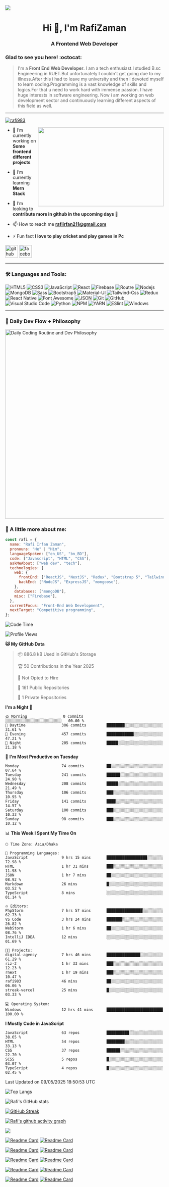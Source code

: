
<img src="https://cdn.dribbble.com/users/1292677/screenshots/6139167/media/fcf7fd0c619bb87706533079240915f3.gif">

<h1 align="center">Hi 👋, I'm RafiZaman</h1>
<h3 align="center">A Frontend Web Developer</h3>

### Glad to see you here! :octocat:

> I'm a **Front End Web Developer**. I am a tech enthusiast.I studied B.sc Engineering in RUET.But unfortunately I couldn't get going due to my illness.After this i had to leave my university and then i devoted myself to learn coding.Programming is a vast knowledge of skills and logics.For that u need to work hard with immense passion. I have huge interests in software engineering. Now i am working on web development sector and continuously learning different aspects of this field as well.

---

<p align="left"> <a href="https://github.com/ryo-ma/github-profile-trophy"><img src="https://github-profile-trophy.vercel.app/?username=rafi983" alt="rafi983" /></a> </p>

<img align="right" height="250" width="400" src="https://cdn.dribbble.com/users/1162077/screenshots/4649464/skatter-programmer.gif">

- 🔭 I’m currently working on **Some frontend different projects**

- 🌱 I’m currently learning **Mern Stack**

- 👯 I’m looking to **contribute more in github in the upcoming days 🤣**

- 📫 How to reach me **rafiirfan211@gmail.com**

- ⚡ Fun fact **I love to play cricket and play games in Pc**

[<img src='https://cdn.jsdelivr.net/npm/simple-icons@3.0.1/icons/github.svg' alt='github' height='40'>](https://github.com/rafi983) [<img src='https://cdn.jsdelivr.net/npm/simple-icons@3.0.1/icons/facebook.svg' alt='facebook' height='40'>](https://www.facebook.com/rafi983)

---

### 🛠 Languages and Tools:

![HTML5](https://img.shields.io/badge/-HTML5-000000?style=flat&logo=html5&logoColor=ffffff&labelColor=E34F26)
![CSS3](https://img.shields.io/badge/-CSS3-000000?style=flat&logo=css3&logoColor=ffffff&labelColor=1572B6)
![JavaScript](https://img.shields.io/badge/-JavaScript-000000?style=flat&logo=javascript)
![React](https://img.shields.io/badge/-React-000000?style=flat&logo=react)
![Firebase](https://img.shields.io/badge/-firebase-000000?style=flat&logo=firebase)
![Routre](https://img.shields.io/badge/-Router-000000?style=flat&logo=react-router)
![Nodejs](https://img.shields.io/badge/-Nodejs-000000?style=flat&logo=Node.js)
![MongoDB](https://img.shields.io/badge/-MongoDB-000000?style=flat&logo=mongodb&labelColor=ffffff)
![Sass](https://img.shields.io/badge/-SCSS-000000?style=flat&logo=sass&logoColor=ffffff&labelColor=%23CC6699)
![Bootstrap5](https://img.shields.io/badge/-Bootstrap%205-000000?style=flat&logo=bootstrap&logoColor=ffffff&labelColor=563D7C)
![Material-UI](https://img.shields.io/badge/-Material%20UI-000000?style=flat&logo=Material%20UI&logoColor=ffffff&labelColor=0081CB)
![Tailwind-Css](https://img.shields.io/badge/-Tailwind%20CSS-000000?style=flat&logo=tailwindcss&logoColor=ffffff&labelColor=0081CB)
![Redux](https://img.shields.io/badge/-Redux-000000?style=flat&logo=redux&logoColor=764ABC&labelColor=ffffff)
![React Native](https://img.shields.io/badge/-React%20Native-000000?style=flat&logo=react&labelColor=000000)
![Font Awesome](https://img.shields.io/badge/-font%20awesome-000000?style=flat&logo=font-awesome&logoColor=339AF0&labelColor=ffffff)
![JSON](https://img.shields.io/badge/-JSON-000000?style=flat&logo=JSON&logoColor=000000&labelColor=ffffff)
![Git](https://img.shields.io/badge/-Git-000000?style=flat&logo=git&logoColor=F05032&labelColor=ffffff)
![GitHub](https://img.shields.io/badge/-GitHub-000000?style=flat&logo=github&logoColor=000000&labelColor=ffffff)
![Visual Studio Code](https://img.shields.io/badge/-VSCode-000000?style=flat&logo=visual-studio-code&labelColor=007ACC)
![Python](https://img.shields.io/badge/-Python-000000?style=flat&logo=python&logoColor=ffffff&labelColor=563D7C)
![NPM](https://img.shields.io/badge/-npm-000000?style=flat&logo=npm&labelColor=ffffff)
![YARN](https://img.shields.io/badge/-yarn-000000?style=flat&logo=yarn)
![ESlint](https://img.shields.io/badge/-ESlint-000000?style=flat&logo=ESlint&labelColor=4B32C3)
![Windows](https://img.shields.io/badge/-Windows-000000?style=flat&logo=windows&logoColor=ffffff&labelColor=0078D6)

---

### 🧠 Daily Dev Flow + Philosophy

<img src="https://raw.githubusercontent.com/rafi983/rafi983/main/routine-philosophy.png" width="600" alt="Daily Coding Routine and Dev Philosophy" />

### :boy: A little more about me:

```javascript
const rafi = {
  name: "Rafi Irfan Zaman",
  pronouns: "He" | "Him",
  languageSpoken: ["en_US", "bn_BD"],
  code: ["Javascript", "HTML", "CSS"],
  askMeAbout: ["web dev", "tech"],
  technologies: {
    web: {
      frontEnd: ["ReactJS", "NextJS", "Redux", "Bootstrap 5", "Tailwind CSS"],
      backEnd: ["NodeJS", "ExpressJS", "mongoose"],
    },
    databases: ["mongoDB"],
    misc: ["Firebase"],
  },
  currentFocus: "Front-End Web Development",
  nextTarget: "Competitive programming",
};
```

<!--START_SECTION:waka-->
![Code Time](http://img.shields.io/badge/Code%20Time-335%20hrs%2032%20mins-blue)

![Profile Views](http://img.shields.io/badge/Profile%20Views-121-blue)

**🐱 My GitHub Data** 

> 📦 886.8 kB Used in GitHub's Storage 
 > 
> 🏆 50 Contributions in the Year 2025
 > 
> 🚫 Not Opted to Hire
 > 
> 📜 161 Public Repositories 
 > 
> 🔑 1 Private Repositories 
 > 
**I'm a Night 🦉** 

```text
🌞 Morning                0 commits           ░░░░░░░░░░░░░░░░░░░░░░░░░   00.00 % 
🌆 Daytime                306 commits         ████████░░░░░░░░░░░░░░░░░   31.61 % 
🌃 Evening                457 commits         ████████████░░░░░░░░░░░░░   47.21 % 
🌙 Night                  205 commits         █████░░░░░░░░░░░░░░░░░░░░   21.18 % 
```
📅 **I'm Most Productive on Tuesday** 

```text
Monday                   74 commits          ██░░░░░░░░░░░░░░░░░░░░░░░   07.64 % 
Tuesday                  241 commits         ██████░░░░░░░░░░░░░░░░░░░   24.90 % 
Wednesday                208 commits         █████░░░░░░░░░░░░░░░░░░░░   21.49 % 
Thursday                 106 commits         ███░░░░░░░░░░░░░░░░░░░░░░   10.95 % 
Friday                   141 commits         ████░░░░░░░░░░░░░░░░░░░░░   14.57 % 
Saturday                 100 commits         ███░░░░░░░░░░░░░░░░░░░░░░   10.33 % 
Sunday                   98 commits          ███░░░░░░░░░░░░░░░░░░░░░░   10.12 % 
```


📊 **This Week I Spent My Time On** 

```text
🕑︎ Time Zone: Asia/Dhaka

💬 Programming Languages: 
JavaScript               9 hrs 15 mins       ██████████████████░░░░░░░   72.98 % 
HTML                     1 hr 31 mins        ███░░░░░░░░░░░░░░░░░░░░░░   11.98 % 
JSON                     1 hr 7 mins         ██░░░░░░░░░░░░░░░░░░░░░░░   08.92 % 
Markdown                 26 mins             █░░░░░░░░░░░░░░░░░░░░░░░░   03.52 % 
TypeScript               8 mins              ░░░░░░░░░░░░░░░░░░░░░░░░░   01.14 % 

🔥 Editors: 
PhpStorm                 7 hrs 57 mins       ████████████████░░░░░░░░░   62.73 % 
VS Code                  3 hrs 24 mins       ███████░░░░░░░░░░░░░░░░░░   26.82 % 
WebStorm                 1 hr 6 mins         ██░░░░░░░░░░░░░░░░░░░░░░░   08.76 % 
IntelliJ IDEA            12 mins             ░░░░░░░░░░░░░░░░░░░░░░░░░   01.69 % 

🐱‍💻 Projects: 
digital-agency           7 hrs 46 mins       ███████████████░░░░░░░░░░   61.29 % 
riz-2                    1 hr 33 mins        ███░░░░░░░░░░░░░░░░░░░░░░   12.23 % 
rnext                    1 hr 19 mins        ███░░░░░░░░░░░░░░░░░░░░░░   10.47 % 
rafi983                  46 mins             ██░░░░░░░░░░░░░░░░░░░░░░░   06.06 % 
streak-vercel            25 mins             █░░░░░░░░░░░░░░░░░░░░░░░░   03.33 % 

💻 Operating System: 
Windows                  12 hrs 41 mins      █████████████████████████   100.00 % 
```

**I Mostly Code in JavaScript** 

```text
JavaScript               63 repos            ██████████░░░░░░░░░░░░░░░   38.65 % 
HTML                     54 repos            ████████░░░░░░░░░░░░░░░░░   33.13 % 
CSS                      37 repos            ██████░░░░░░░░░░░░░░░░░░░   22.70 % 
SCSS                     5 repos             █░░░░░░░░░░░░░░░░░░░░░░░░   03.07 % 
TypeScript               4 repos             █░░░░░░░░░░░░░░░░░░░░░░░░   02.45 % 
```




 Last Updated on 09/05/2025 18:50:53 UTC
<!--END_SECTION:waka-->

![Top Langs](https://github-readme-stats.vercel.app/api/top-langs/?username=rafi983&card_width=500&theme=vision-friendly-dark)

![Rafi's GitHub stats](https://github-readme-stats.vercel.app/api?username=rafi983&show_icons=true&theme=vision-friendly-dark)

[![GitHub Streak](https://github-readme-streak-stats-vert-eight.vercel.app?user=rafi983&theme=github-green-purple&border_radius=12)](https://git.io/streak-stats)

[![Rafi's github activity graph](https://github-readme-activity-graph.vercel.app/graph?username=rafi983&theme=merko)](https://github.com/rafi983/github-readme-activity-graph)

![](./profile-3d-contrib/profile-green-animate.svg)

[![Readme Card](https://github-readme-stats.vercel.app/api/pin/?username=rafi983&repo=FancySlider&theme=omni)](https://github.com/rafi983/FancySlider)
[![Readme Card](https://github-readme-stats.vercel.app/api/pin/?username=rafi983&repo=Tic-Tac-Toe&theme=omni)](https://github.com/rafi983/Tic-Tac-Toe)

[![Readme Card](https://github-readme-stats.vercel.app/api/pin/?username=rafi983&repo=Hungry-Monster&theme=omni)](https://github.com/rafi983/Hungry-Monster)
[![Readme Card](https://github-readme-stats.vercel.app/api/pin/?username=rafi983&repo=WeatherApp-Js&theme=omni)](https://github.com/rafi983/WeatherApp-Js)

[![Readme Card](https://github-readme-stats.vercel.app/api/pin/?username=rafi983&repo=Natours&theme=omni)](https://github.com/rafi983/Natours)
[![Readme Card](https://github-readme-stats.vercel.app/api/pin/?username=rafi983&repo=Glassmorphism-Calculator&theme=omni)](https://github.com/rafi983/Glassmorphism-Calculator)

[![Readme Card](https://github-readme-stats.vercel.app/api/pin/?username=rafi983&repo=Backroads-site&theme=omni)](https://github.com/rafi983/Backroads-site)
[![Readme Card](https://github-readme-stats.vercel.app/api/pin/?username=rafi983&repo=Tea-station&theme=omni)](https://github.com/rafi983/Tea-station)

[![Readme Card](https://github-readme-stats.vercel.app/api/pin/?username=rafi983&repo=searchGithubUsers&theme=omni)](https://github.com/rafi983/searchGithubUsers)
[![Readme Card](https://github-readme-stats.vercel.app/api/pin/?username=rafi983&repo=carbonizo-client-side&theme=omni)](https://github.com/rafi983/carbonizo-client-side)
